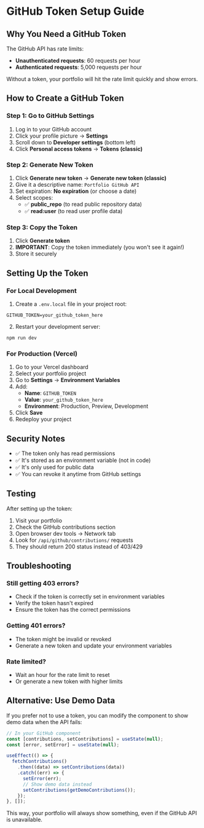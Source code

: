 # GitHub Token Setup Guide

## Why You Need a GitHub Token

The GitHub API has rate limits:

- **Unauthenticated requests**: 60 requests per hour
- **Authenticated requests**: 5,000 requests per hour

Without a token, your portfolio will hit the rate limit quickly and show errors.

## How to Create a GitHub Token

### Step 1: Go to GitHub Settings

1. Log in to your GitHub account
2. Click your profile picture → **Settings**
3. Scroll down to **Developer settings** (bottom left)
4. Click **Personal access tokens** → **Tokens (classic)**

### Step 2: Generate New Token

1. Click **Generate new token** → **Generate new token (classic)**
2. Give it a descriptive name: `Portfolio GitHub API`
3. Set expiration: **No expiration** (or choose a date)
4. Select scopes:
   - ✅ **public_repo** (to read public repository data)
   - ✅ **read:user** (to read user profile data)

### Step 3: Copy the Token

1. Click **Generate token**
2. **IMPORTANT**: Copy the token immediately (you won't see it again!)
3. Store it securely

## Setting Up the Token

### For Local Development

1. Create a `.env.local` file in your project root:

```env
GITHUB_TOKEN=your_github_token_here
```

2. Restart your development server:

```bash
npm run dev
```

### For Production (Vercel)

1. Go to your Vercel dashboard
2. Select your portfolio project
3. Go to **Settings** → **Environment Variables**
4. Add:
   - **Name**: `GITHUB_TOKEN`
   - **Value**: `your_github_token_here`
   - **Environment**: Production, Preview, Development
5. Click **Save**
6. Redeploy your project

## Security Notes

- ✅ The token only has read permissions
- ✅ It's stored as an environment variable (not in code)
- ✅ It's only used for public data
- ✅ You can revoke it anytime from GitHub settings

## Testing

After setting up the token:

1. Visit your portfolio
2. Check the GitHub contributions section
3. Open browser dev tools → Network tab
4. Look for `/api/github/contributions/` requests
5. They should return 200 status instead of 403/429

## Troubleshooting

### Still getting 403 errors?

- Check if the token is correctly set in environment variables
- Verify the token hasn't expired
- Ensure the token has the correct permissions

### Getting 401 errors?

- The token might be invalid or revoked
- Generate a new token and update your environment variables

### Rate limited?

- Wait an hour for the rate limit to reset
- Or generate a new token with higher limits

## Alternative: Use Demo Data

If you prefer not to use a token, you can modify the component to show demo data when the API fails:

```typescript
// In your GitHub component
const [contributions, setContributions] = useState(null);
const [error, setError] = useState(null);

useEffect(() => {
  fetchContributions()
    .then((data) => setContributions(data))
    .catch((err) => {
      setError(err);
      // Show demo data instead
      setContributions(getDemoContributions());
    });
}, []);
```

This way, your portfolio will always show something, even if the GitHub API is unavailable.
